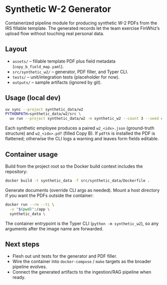 # Synthetic W-2 Generator

Containerized pipeline module for producing synthetic W-2 PDFs from the IRS fillable template. The generated records let the team exercise FinWhiz’s upload flow without touching real personal data.

## Layout
- `assets/` – fillable template PDF plus field metadata (`copy_b_field_map.yaml`).
- `src/synthetic_w2/` – generator, PDF filler, and Typer CLI.
- `tests/` – unit/integration tests (placeholder for now).
- `outputs/` – sample artifacts (ignored by git).

## Usage (local dev)
```bash
uv sync --project synthetic_data/w2
PYTHONPATH=synthetic_data/w2/src \
  uv run --project synthetic_data/w2 -m synthetic_w2 --count 3 --seed 42 --output-dir synthetic_data/w2/outputs
```

Each synthetic employee produces a paired `w2_<idx>.json` (ground-truth structure) and `w2_<idx>.pdf` (filled Copy B). If `pdftk` is installed the PDF is flattened; otherwise the CLI logs a warning and leaves form fields editable.

## Container usage
Build from the project root so the Docker build context includes the repository:
```bash
docker build -t synthetic_data -f src/synthetic_data/Dockerfile .
```
Generate documents (override CLI args as needed). Mount a host directory if you want the PDFs outside the container:
```bash
docker run --rm --ti \
  -v "$(pwd)":/app \
  synthetic_data \
```

The container entrypoint is the Typer CLI (`python -m synthetic_w2`), so any arguments after the image name are forwarded.

## Next steps
- Flesh out unit tests for the generator and PDF filler.
- Wire the container into `docker-compose` / `make` targets as the broader pipeline evolves.
- Connect the generated artifacts to the ingestion/RAG pipeline when ready.
